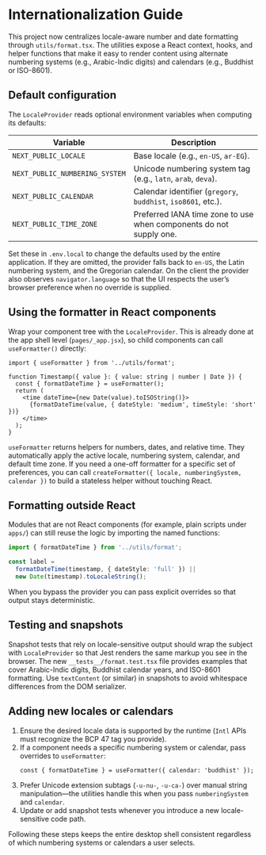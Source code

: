 # Internationalization Guide

This project now centralizes locale-aware number and date formatting through `utils/format.tsx`. The utilities expose a React context, hooks, and helper functions that make it easy to render content using alternate numbering systems (e.g., Arabic-Indic digits) and calendars (e.g., Buddhist or ISO-8601).

## Default configuration

The `LocaleProvider` reads optional environment variables when computing its defaults:

| Variable | Description |
| --- | --- |
| `NEXT_PUBLIC_LOCALE` | Base locale (e.g., `en-US`, `ar-EG`). |
| `NEXT_PUBLIC_NUMBERING_SYSTEM` | Unicode numbering system tag (e.g., `latn`, `arab`, `deva`). |
| `NEXT_PUBLIC_CALENDAR` | Calendar identifier (`gregory`, `buddhist`, `iso8601`, etc.). |
| `NEXT_PUBLIC_TIME_ZONE` | Preferred IANA time zone to use when components do not supply one. |

Set these in `.env.local` to change the defaults used by the entire application. If they are omitted, the provider falls back to `en-US`, the Latin numbering system, and the Gregorian calendar. On the client the provider also observes `navigator.language` so that the UI respects the user’s browser preference when no override is supplied.

## Using the formatter in React components

Wrap your component tree with the `LocaleProvider`. This is already done at the app shell level (`pages/_app.jsx`), so child components can call `useFormatter()` directly:

```tsx
import { useFormatter } from '../utils/format';

function Timestamp({ value }: { value: string | number | Date }) {
  const { formatDateTime } = useFormatter();
  return (
    <time dateTime={new Date(value).toISOString()}>
      {formatDateTime(value, { dateStyle: 'medium', timeStyle: 'short' })}
    </time>
  );
}
```

`useFormatter` returns helpers for numbers, dates, and relative time. They automatically apply the active locale, numbering system, calendar, and default time zone. If you need a one-off formatter for a specific set of preferences, you can call `createFormatter({ locale, numberingSystem, calendar })` to build a stateless helper without touching React.

## Formatting outside React

Modules that are not React components (for example, plain scripts under `apps/`) can still reuse the logic by importing the named functions:

```ts
import { formatDateTime } from '../utils/format';

const label =
  formatDateTime(timestamp, { dateStyle: 'full' }) ||
  new Date(timestamp).toLocaleString();
```

When you bypass the provider you can pass explicit overrides so that output stays deterministic.

## Testing and snapshots

Snapshot tests that rely on locale-sensitive output should wrap the subject with `LocaleProvider` so that Jest renders the same markup you see in the browser. The new `__tests__/format.test.tsx` file provides examples that cover Arabic-Indic digits, Buddhist calendar years, and ISO-8601 formatting. Use `textContent` (or similar) in snapshots to avoid whitespace differences from the DOM serializer.

## Adding new locales or calendars

1. Ensure the desired locale data is supported by the runtime (`Intl` APIs must recognize the BCP 47 tag you provide).
2. If a component needs a specific numbering system or calendar, pass overrides to `useFormatter`:
   ```tsx
   const { formatDateTime } = useFormatter({ calendar: 'buddhist' });
   ```
3. Prefer Unicode extension subtags (`-u-nu-`, `-u-ca-`) over manual string manipulation—the utilities handle this when you pass `numberingSystem` and `calendar`.
4. Update or add snapshot tests whenever you introduce a new locale-sensitive code path.

Following these steps keeps the entire desktop shell consistent regardless of which numbering systems or calendars a user selects.
